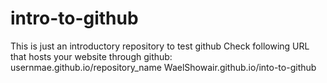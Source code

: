 intro-to-github
===============

This is just an introductory repository to test github
Check following URL that hosts your website through github:
usernmae.github.io/repository_name
WaelShowair.github.io/into-to-github
